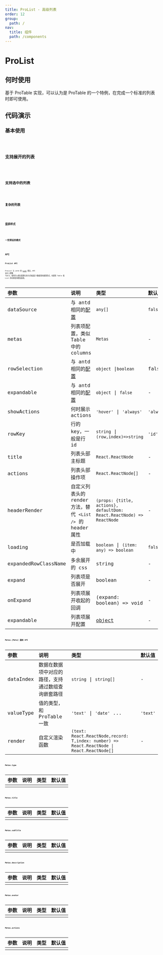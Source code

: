 ```yaml
---
title: ProList - 高级列表
order: 12
group:
  path: /
nav:
  title: 组件
  path: /components
---
```


# ProList

## 何时使用

基于 ProTable 实现，可以认为是 ProTable 的一个特例，在完成一个标准的列表时即可使用。

## 代码演示

### 基本使用

<code src="./demos/base.tsx" />

### 支持展开的列表

<code src="./demos/expand.tsx" />

### 支持选中的列表

<code src="./demos/selectedRow.tsx" />

### 复杂的列表

<code src="./demos/complex.tsx" />

### 竖排样式

<code src="./demos/layout.tsx" />

### 一些预设的模式

<code src="./demos/special.tsx" />

## API

### ProList API

ProList 与 antd 的 [List](https://ant.design/components/list-cn/) 相比，API 设计上更像 Table，使得可以通过配置化的方式快速定义数据项的展现形式。也使得 Table 和 List 的切换变得更加容易。

| 参数 | 说明 | 类型 | 默认值 |
| :-- | :-- | :-- | :-- |
| dataSource | 与 antd 相同的[配置](https://ant.design/components/list-cn/#API) | `any[]` | `false` |
| metas | 列表项配置，类似 Table 中的 columns | `Metas` | - |
| rowSelection | 与 antd 相同的[配置](https://ant.design/components/table-cn/#rowSelection) | `object` \|`boolean` | false |
| expandable | 与 antd 相同的[配置](https://ant.design/components/table-cn/#expandable) | `object` \| `false` | - |
| showActions | 何时展示 actions | `'hover'` \| `'always'` | `'always'` |
| rowKey | 行的 key，一般是行 id | `string` \| `(row,index)=>string` | `'id'` |
| title | 列表头部主标题 | `React.ReactNode` | - |
| actions | 列表头部操作项 | `React.ReactNode[]` | - |
| headerRender | 自定义列表头的 render 方法，替代 `<List />` 的 header 属性 | `(props: {title, actions}, defaultDom: React.ReactNode) => ReactNode` | - |
| loading | 是否加载中 | `boolean` \| `(item: any) => boolean` | `false` |
| expandedRowClassName | 多余展开的 css | string | - |
| expand | 列表项是否展开 | boolean | - |
| onExpand | 列表项展开收起的回调 | (expand: boolean) => void | - |
| expandable | 列表项展开配置 | [object](https://ant.design/components/table-cn/#expandable) | - |

### Metas.[Meta] 通用 API

| 参数 | 说明 | 类型 | 默认值 |
| :-- | :-- | :-- | :-- |
| dataIndex | 数据在数据项中对应的路径，支持通过数组查询嵌套路径 | `string` \| `string[]` | - |
| valueType | 值的类型，和 ProTable 一致 | `'text'` \| `'date'` ... | `'text'` |
| render | 自定义渲染函数 | `(text: React.ReactNode,record: T,index: number) => React.ReactNode \| React.ReactNode[]` | - |

### Metas.type

| 参数 | 说明 | 类型 | 默认值 |
| :--- | :--- | :--- | :----- |
|      |      |      |        |

### Metas.title

| 参数 | 说明 | 类型 | 默认值 |
| :--- | :--- | :--- | :----- |
|      |      |      |        |

### Metas.subTitle

| 参数 | 说明 | 类型 | 默认值 |
| :--- | :--- | :--- | :----- |
|      |      |      |        |

### Metas.description

| 参数 | 说明 | 类型 | 默认值 |
| :--- | :--- | :--- | :----- |
|      |      |      |        |

### Metas.avatar

| 参数 | 说明 | 类型 | 默认值 |
| :--- | :--- | :--- | :----- |
|      |      |      |        |

### Metas.actions

| 参数 | 说明 | 类型 | 默认值 |
| :--- | :--- | :--- | :----- |
|      |      |      |        |
